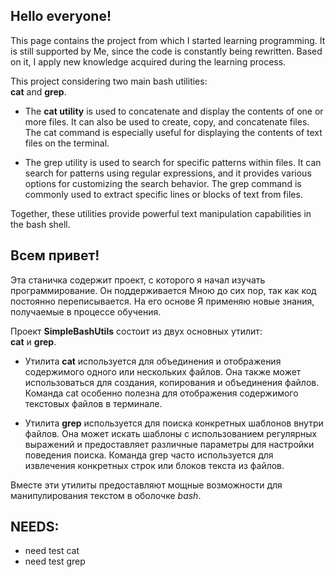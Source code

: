 ## Hello everyone!

This page contains the project from which I started learning programming. It is still supported by Me, since the code is constantly being rewritten. Based on it, I apply new knowledge acquired during the learning process.

This project considering two main bash utilities: \
**cat** and **grep**.

- The **cat utility** is used to concatenate and display the contents of one or more files. It can also be used to create, copy, and concatenate files. The cat command is especially useful for displaying the contents of text files on the terminal.

- The grep utility is used to search for specific patterns within files. It can search for patterns using regular expressions, and it provides various options for customizing the search behavior. The grep command is commonly used to extract specific lines or blocks of text from files.

Together, these utilities provide powerful text manipulation capabilities in the bash shell.


## Всем привет!

Эта станичка содержит проект, с которого я начал изучать программирование. Он поддерживается Мною до сих пор, так как код постоянно переписывается. На его основе Я применяю новые знания, получаемые в процессе обучения.

Проект **SimpleBashUtils** состоит из двух основных утилит: \
**cat** и **grep**.

- Утилита **cat** используется для объединения и отображения содержимого одного или нескольких файлов. Она также может использоваться для создания, копирования и объединения файлов. Команда cat особенно полезна для отображения содержимого текстовых файлов в терминале.

- Утилита **grep** используется для поиска конкретных шаблонов внутри файлов. Она может искать шаблоны с использованием регулярных выражений и предоставляет различные параметры для настройки поведения поиска. Команда grep часто используется для извлечения конкретных строк или блоков текста из файлов.

Вместе эти утилиты предоставляют мощные возможности для манипулирования текстом в оболочке *bash*.

## NEEDS:
- need test cat
- need test grep
